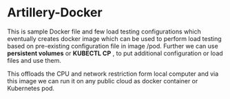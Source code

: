 # Artillery-Docker

This is sample Docker file and few load testing configurations which eventually creates docker image which can be used to perform load testing based on pre-existing configuration file in image /pod.
Further we can use **persistent volumes** or **KUBECTL CP** , to put additional configuration or load files and use them.

This offloads the CPU and network restriction form local computer and via this image we can run it on any public cloud as docker container or Kubernetes pod.


